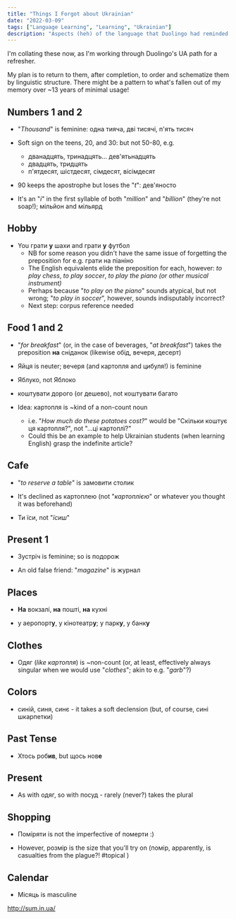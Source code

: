 ```yaml
---
title: "Things I Forgot about Ukrainian"
date: "2022-03-09"
tags: ["Language Learning", "Learning", "Ukrainian"]
description: "Aspects (heh) of the language that Duolingo had reminded me of"
---
```


I'm collating these now, as I'm working through Duolingo's UA path for a refresher.

My plan is to return to them, after completion, to order and schematize them by linguistic structure. There might be a pattern to what's fallen out of my memory over ~13 years of minimal usage!

## Numbers 1 and 2
- "_Thousand_" is feminine: одна тияча, дві тисячі, п'ять тисяч

- Soft sign on the teens, 20, and 30: but not 50-80, e.g.
  - дванадцять, тринадцять... дев'ятьнадцять
  - двадцять, тридцять
  - п'ятдесят, шістдесят, сімдесят, вісімдесят

- 90 keeps the apostrophe but loses the "_t_": дев'яносто

- It's an "_і_" in the first syllable of both "_million_" and "_billion_" (they're not soap!); мільйон and мільярд

## Hobby
- You грати **у** шахи and грати **у** футбол 
  - NB for some reason you didn't have the same issue of forgetting the preposition for e.g. грати на піаніно
  - The English equivalents elide the preposition for each, however: _to play chess_, _to play soccer_, _to play the piano (or other musical instrument)_
  - Perhaps because "_to play on the piano_" sounds atypical, but not wrong; "_to play in soccer_", however, sounds indisputably incorrect?
  - Next step: corpus reference needed

## Food 1 and 2
- "_for breakfast_" (or, in the case of beverages, "_at breakfast_") takes the preposition **на** сніданок (likewise обід, вечеря, десерт)

- Яйця is neuter; вечеря (and картопля and цибуля!) is feminine

- Яблуко, not Яблоко

- коштувати дорого (or дешево), not коштувати багато

- Idea: картопля is ~kind of a non-count noun 
  - i.e. "_How much do these potatoes cost?_" would be "Скільки коштує ця картопля?", not "...ці картоплї?"
  - Could this be an example to help Ukrainian students (when learning English) grasp the indefinite article?

## Cafe
- "_to reserve a table_" is замовити столик

- It's declined as картоплею (not "_картоплією_" or whatever you thought it was beforehand)

- Ти їси, not "_їсиш_"

## Present 1

- Зустріч is feminine; so is подорож

- An old false friend: "_magazine_" is журнал

## Places

- **На** вокзалі, **на** пошті, **на** кухні

- у аеропорт**у**, у кінотеатр**у**; у парк**у**, у банк**у**

## Clothes
- Одяг (_like картопля_) is ~non-count (or, at least, effectively always singular when we would use "_clothes_"; akin to e.g. "_garb_"?)

## Colors
- синій, синя, синє - it takes a soft declension (but, of course, сині шкарпетки)

## Past Tense
- Хтось роб**ив**, but щось нов**е**

## Present
- As with одяг, so with посуд - rarely (never?) takes the plural

## Shopping
- Поміряти is not the imperfective of померти :)

- However, розмір is the size that you'll try on (помір, apparently, is casualties from the plague?! #topical )

## Calendar
- Місяць is masculine




http://sum.in.ua/
